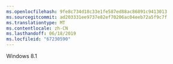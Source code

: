 ```yaml
---
ms.openlocfilehash: 9fe8c734d18c33e1fe587ed88ac86891c9413013
ms.sourcegitcommit: ad203331ee9737e82ef70206ac04eeb72a5f9c7f
ms.translationtype: MT
ms.contentlocale: zh-CN
ms.lasthandoff: 06/18/2019
ms.locfileid: "67230590"
---
```

Windows 8.1